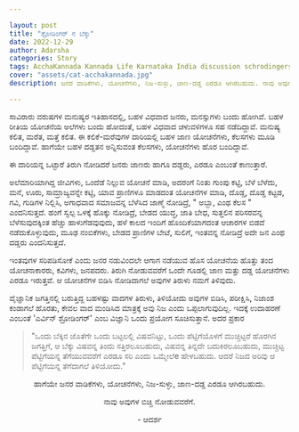 ```yaml
---

layout: post
title: "ಶ್ರೋಡಿಂಗರ್ ನ ಬೆಕ್ಕು"
date: 2022-12-29
author: Adarsha
categories: Story
tags: AcchaKannada Kannada Life Karnataka India discussion schrodingerscat, science, theory
cover: "assets/cat-acchakannada.jpg"
description: ಜನರ ವಾಡಿಕೆಗಳು, ಯೋಚನೆಗಳು, ನಿಜ-ಸುಳ್ಳು, ಜಾಣ-ದಡ್ಡ ಎರಡೂ ಆಗಿರಬಹುದು. ನಾವು ಅವುಗಳ ಬಿಚ್ಚಿ ನೋಡುವವರೆಗೆ.

---
```


ಸಾವಿರಾರು ವರುಷಗಳ ಮನುಷ್ಯರ ಇತಿಹಾಸದಲ್ಲಿ, ಬಹಳ ವಿಧವಾದ ಜನರು, ಮನಸ್ಸುಗಳು ಬಂದು ಹೋಗಿವೆ. ಬಹಳ ರೀತಿಯ ಯೋಚನೆಯ ಅಲೆಗಳು ಬಂದು ಹೋದಂತೆ, ಬಹಳ ವಿಧವಾದ ಚಳುವಳಿಗಳೂ ಸಹ ನಡೆದಿದ್ದಾವೆ.
ಮನುಷ್ಯ ಕಲಿತ, ಮರೆತ, ಮತ್ತೆ ಕಲಿತ. ಈ ಕಲಿಕೆ-ಮರೆವುಗಳ ದಾರಿಯಲ್ಲಿ ಬಹಳ ಜಾಣ ಯೋಚನೆಗಳು, ಕೆಲಸಗಳು ಮೂಡಿ ಬಂದಿದ್ದಾವೆ. ಹಾಗೆಯೇ ಬಹಳ ದಡ್ಡತನ ಅನ್ನಿಸುವಂತ ಕೆಲಸಗಳು, ಯೋಚನೆಗಳು ಹೊರ ಬಂದಿದ್ದಾವೆ.

ಈ ದಾರಿಯನ್ನ ಒಟ್ಟಾರೆ ತಿರುಗಿ ನೋಡಿದರೆ ಜನರು ಜಾಣರು ಹಾಗೂ ದಡ್ಡರು, ಎರಡೂ ಎಂಬಂತೆ ಕಾಣುತ್ತಾರೆ.

ಅಲೆಮಾರಿಯಾಗಿದ್ದ ಜೀವಿಗಳು, ಒಂದೆಡೆ ನಿಲ್ಲುವ ಯೋಚನೆ ಮಾಡಿ, ಅದರಂಗೆ ನಿಂತು ಗುಂಪು ಕಟ್ಟಿ, ಬೆಳೆ ಬೆಳೆದು, ಮನೆ, ಊರು, ಸಾಮ್ರಾಜ್ಯವನ್ನೇ ಕಟ್ಟಿ, ಯಾವ ಪ್ರಾಣಿಗಳೂ ಮಾಡದಂತ ಯೋಚನೆಗಳ ಮಾಡಿ, ದೊಡ್ಡ, ದೊಡ್ಡ ಕಟ್ಟಡ, ಗವಿ, ಗುಡಿಗಳ ನಿಲ್ಲಿಸಿ, ಅಗಾಧವಾದ ಸಮಾಜವನ್ನ ಬೆಳೆಸಿದ ಜಾಣ್ಮೆ ನೋಡಿದ್ರೆ, " ಅಬ್ಬಾ, ಎಂಥ ಕೆಲಸ " ಎಂದನಿಸುತ್ತದೆ. ಹಂಗೆ ಸ್ವಲ್ಪ ಒಳಕ್ಕೆ ಹೊಕ್ಕು ನೋಡಿದ್ರೆ, ಬೇಡದ ಯುದ್ಧ, ಜಾತಿ ಬೇಧ, ಸುತ್ತಲಿನ ಪರಿಸರವನ್ನ ಬೆಳೆಸುವುದಕ್ಕಿಂತ ಹೆಚ್ಚು ಹಾಳುಗೆಡವುವುದು, ಹಳೆ ಕಾಲದ ಇಂದಿಗೆ ಹೊಂದಿಕೆಯಾಗದಂತ ಆಚಾರಗಳ ಬಿಡದೆ ನಡೆದುಕೊಳ್ಳುವುದು, ಮೂಢ ನಂಬಿಕೆಗಳು, ಬೇಡದ ಪ್ರಾಣಿಗಳ ಬೇಟೆ, ಸುಲಿಗೆ, ಇಂತವನ್ನ ನೋಡಿದ್ರೆ ಅದೇ ಜನ ಎಂಥ ದಡ್ಡರು ಎಂದನಿಸುತ್ತದೆ.

ಇಂತವುಗಳ ಸರಿಪಡಿಸೋಕೆ ಎಂದು ಜನರ ನಡುವಿಂದಲೇ ಆಗಾಗ ನಡೆಯುವ ಹೊಸ ಯೋಚನೆಯ ಹೊತ್ತು ತಂದ ಯೋಚನಾಕಾರರು, ಕವಿಗಳು, ಜನಪದರು. ತಿರುಗಿ ನೋಡುವವರೆಗೆ ಒಂದೇ ಗೂಡಲ್ಲಿ ಜಾಣ ಮತ್ತು ದಡ್ಡ ಯೋಚನೆಗಳು ಎರಡೂ ಇರುತ್ತವೆ. ಆ ಯೋಚನೆಗಳ ಬಿಡಿಸಿ ನೋಡಿದಾಗಲೆ ಅವುಗಳ ತಿರುಳು ನಮಗೆ ತಿಳಿವುದು.


 ವೈಜ್ಞಾನಿಕ ಜಗತ್ತಿನಲ್ಲಿ ಬರುತ್ತಿದ್ದ ಬಹಳಷ್ಟು ವಾದಗಳ ತಿರುಳು, ತಿಳಿಯೋದು ಅವುಗಳ ಬಿಡಿಸಿ, ಪರೀಕ್ಷಿಸಿ, ನಿಜಾಂಶ ಕಂಡಾಗಲೆ ಹೊರತು, ಕೇವಲ ವಾದ ಮಂಡಿಸಿದ ಮಾತ್ರಕ್ಕೆ ಅವು ನಿಜ ಎಂದು ಒಪ್ಪಲಾಗುವುದಿಲ್ಲ. ಇದಕ್ಕೆ ಉದಾಹರಣೆ ಎಂಬಂತೆ 'ಎರ್ವಿನ್ ಶ್ರೋಡಿಂಗರ್' ಎಂಬ ವಿಜ್ಞಾನಿ ಒಂದು ಪ್ರಯೋಗ ಸೂಚಿಸುತ್ತಾನೆ. ಅದರ ಪ್ರಕಾರ

>"ಒಂದು ಬೆಕ್ಕಿನ ಜೊತೆಗೇ ಒಂದು ಬಟ್ಟಲಲ್ಲಿ ವಿಷವನಿಟ್ಟು, ಒಂದು ಪೆಟ್ಟಿಗೆಯೊಳಗೆ ಮುಚ್ಚಿಟ್ಟರೆ ಹೊರಗಿನ ಜಗತ್ತಿಗೆ, ಆ ಬೆಕ್ಕು ವಿಷವನ್ನ ತಿಂದು ಸತ್ತಿರಲೂಬಹುದು, ವಿಷವನ್ನ ತಿನ್ನದೇ ಬದುಕಿರಲೂಬಹುದು, ಮುಚ್ಚಿಟ್ಟ ಪೆಟ್ಟಿಗೆಯನ್ನ ತೆಗೆಯುವವರೆಗೆ ಎರಡೂ ಸರಿ ಎಂದು ಒಮ್ಮೇಲೆe ಹೇಳಬಹುದು. ಆದರೆ ನಿಜದ ಅರಿವು ಆ ಪೆಟ್ಟಿಗೆಯನ್ನ ತೆಗೆದಾಗಲೆ ತಿಳಿಯೋದು."

<p align="center"> ಹಾಗೆಯೇ ಜನರ ವಾಡಿಕೆಗಳು, ಯೋಚನೆಗಳು, ನಿಜ-ಸುಳ್ಳು, ಜಾಣ-ದಡ್ಡ ಎರಡೂ ಆಗಿರಬಹುದು. </p>
<p align="center"> ನಾವು ಅವುಗಳ ಬಿಚ್ಚಿ ನೋಡುವವರೆಗೆ. </p>


<p align="center"> - ಆದರ್ಶ </p>

